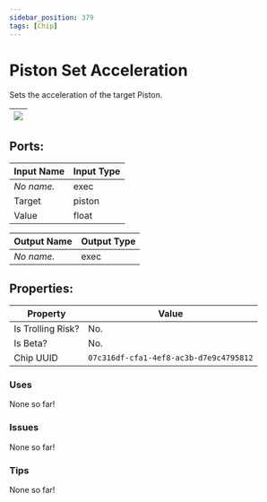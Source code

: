 ```yaml
---
sidebar_position: 379
tags: [Chip]
---
```


# Piston Set Acceleration


Sets the acceleration of the target Piston.

| ![](https://images-ext-2.discordapp.net/external/MPmIaQzlEPmgGWlgi-WxBBXt0Bjv_zWPkg1y1f_sy3s/https/www.recroomcircuits.com/image/circuit/absolute-value?width=206&height=108) |
|-----|

## Ports:

| Input Name | Input Type |
|-----------|-----------|
| *No name.* | exec |
| Target | piston |
| Value | float |

| Output Name | Output Type |
|-----------|-----------|
| *No name.* | exec |

## Properties:

| Property  | Value |
|-------------------|-----------|
| Is Trolling Risk? | No. |
| Is Beta? | No. |
| Chip UUID | `07c316df-cfa1-4ef8-ac3b-d7e9c4795812` |

### Uses
None so far!

### Issues
None so far!

### Tips
None so far!
